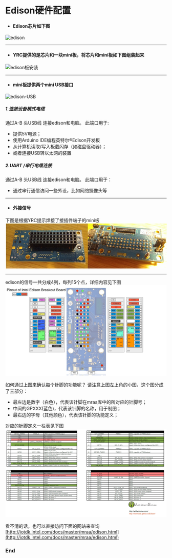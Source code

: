﻿# Edison硬件配置
-  #### Edison芯片如下图
![edison](https://software.intel.com/sites/default/files/managed/dd/bb/MakerBoards-Edison.jpg "edison")

------------

- #### YRC提供的是芯片和一块mini板，将芯片和mini板如下图组装起来
![edison板安装](https://software.intel.com/sites/default/files/did_feeds_images/cd3fb0c6-25c2-468f-974e-46368a26db64/cd3fb0c6-25c2-468f-974e-46368a26db64-imageId=9c26f688-ae0f-44d2-84d7-b0bb298f537c.gif "edison板安装")

------------


- #### mini板提供两个mini USB接口
![edison-USB](https://software.intel.com/sites/default/files/did_feeds_images/cd3fb0c6-25c2-468f-974e-46368a26db64/cd3fb0c6-25c2-468f-974e-46368a26db64-imageId=20a269e1-2c28-4295-ae00-ff77aab53a2f.jpg "edison-USB")


##### 1.连接设备模式电缆
通过A-B 头USB线  连接edison和电脑。
此端口用于:
- 提供5V电源；
- 使用Arduino IDE编程英特尔®Edison开发板
- 从计算机读取/写入板载闪存（如磁盘驱动器）；
- 或者连接USB转以太网的装置

##### 2.UART /串行电缆连接
通过A-B 头USB线  连接edison和电脑。
此端口用于：
- 通过串行通信访问一些外设，比如网络摄像头等

------------
- #### 外接信号
下图是根据YRC提示焊接了接插件端子的mini板
![](https://github.com/LP-ming/Edison_yokohamatire/blob/master/%E5%AD%A6%E4%B9%A0%E8%B5%84%E6%96%99/resource/edison-min%E6%9D%BF%E6%8E%A5%E7%BA%BF.jpg?raw=true)

------------


edison的信号一共分成4列，每列15个点，详细内容见下图
![](https://github.com/LP-ming/Edison_yokohamatire/blob/master/%E5%AD%A6%E4%B9%A0%E8%B5%84%E6%96%99/resource/edison-io-list.jpg?raw=true)

如何通过上图来确认每个针脚的功能呢？
请注意上图左上角的小图，这个图分成了三部分：
- 最左边是数字（白色），代表该针脚在mraa库中的所对应的针脚号；
- 中间的GPXXX(蓝色)，代表该针脚的名称，用于制图；
- 最右边的字母（其他颜色），代表该针脚的功能定义；

对应的针脚定义一栏表见下图
![](https://github.com/LP-ming/Edison_yokohamatire/blob/master/%E5%AD%A6%E4%B9%A0%E8%B5%84%E6%96%99/resource/edison-io-list2.jpg?raw=true)

看不清的话，也可以直接访问下面的网站来查询
[http://iotdk.intel.com/docs/master/mraa/edison.html](http://iotdk.intel.com/docs/master/mraa/edison.html)


### End
